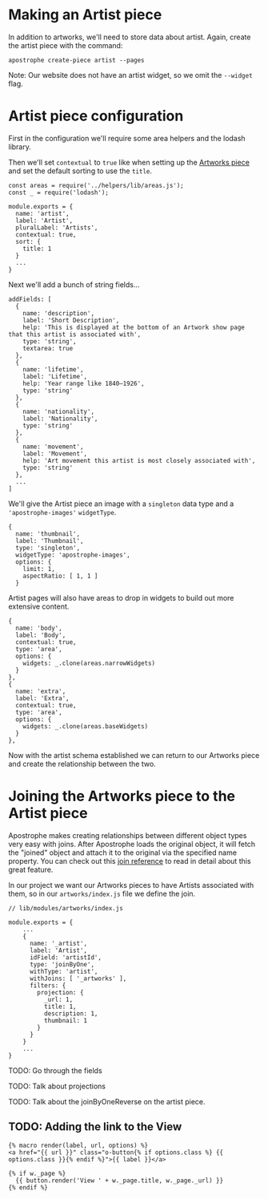 # Making an Artist piece

In addition to artworks, we'll need to store data about artist. Again, create the artist piece with the command:

```
apostrophe create-piece artist --pages
```

Note: Our website does not have an artist widget, so we omit the `--widget` flag.

# Artist piece configuration

First in the configuration we'll require some area helpers and the lodash library.

Then we'll set `contextual` to `true` like when setting up the [Artworks piece](#link-to-artworks-piece) and set the default sorting to use the `title`.

```
const areas = require('../helpers/lib/areas.js');
const _ = require('lodash');

module.exports = {
  name: 'artist',
  label: 'Artist',
  pluralLabel: 'Artists',
  contextual: true,
  sort: {
    title: 1
  }
  ...
}
```

Next we'll add a bunch of string fields...

```
addFields: [
  {
    name: 'description',
    label: 'Short Description',
    help: 'This is displayed at the bottom of an Artwork show page that this artist is associated with',
    type: 'string',
    textarea: true
  },
  {
    name: 'lifetime',
    label: 'Lifetime',
    help: 'Year range like 1840–1926',
    type: 'string'
  },
  {
    name: 'nationality',
    label: 'Nationality',
    type: 'string'
  },
  {
    name: 'movement',
    label: 'Movement',
    help: 'Art movement this artist is most closely associated with',
    type: 'string'
  },
  ...
]
```

We'll give the Artist piece an image with a `singleton` data type and a `'apostrophe-images'` `widgetType`.

```
{
  name: 'thumbnail',
  label: 'Thumbnail',
  type: 'singleton',
  widgetType: 'apostrophe-images',
  options: {
    limit: 1,
    aspectRatio: [ 1, 1 ]
  }
```

Artist pages will also have areas to drop in widgets to build out more extensive content.

```
{
  name: 'body',
  label: 'Body',
  contextual: true,
  type: 'area',
  options: {
    widgets: _.clone(areas.narrowWidgets)
  }
},
{
  name: 'extra',
  label: 'Extra',
  contextual: true,
  type: 'area',
  options: {
    widgets: _.clone(areas.baseWidgets)
  }
},
```

Now with the artist schema established we can return to our Artworks piece and create the relationship between the two.


# Joining the Artworks piece to the Artist piece

Apostrophe makes creating relationships between different object types very easy with joins. After Apostrophe loads the original object, it will fetch the "joined" object and attach it to the original via the specified name property. You can check out this [join reference](https://docs.apostrophecms.org/apostrophe/tutorials/getting-started/schema-guide#joinbyone) to read in detail about this great feature.

In our project we want our Artworks pieces to have Artists associated with them, so in our `artworks/index.js` file we define the join.

```
// lib/modules/artworks/index.js

module.exports = {
    ...
    {
      name: '_artist',
      label: 'Artist',
      idField: 'artistId',
      type: 'joinByOne',
      withType: 'artist',
      withJoins: [ '_artworks' ],
      filters: {
        projection: {
          _url: 1,
          title: 1,
          description: 1,
          thumbnail: 1
        }
      }
    }
    ...
}
```

TODO: Go through the fields

TODO: Talk about projections

TODO: Talk about the joinByOneReverse on the artist piece.

## TODO: Adding the link to the View

```
{% macro render(label, url, options) %}
<a href="{{ url }}" class="o-button{% if options.class %} {{ options.class }}{% endif %}">{{ label }}</a>

{% if w._page %}
  {{ button.render('View ' + w._page.title, w._page._url) }}
{% endif %}
```
